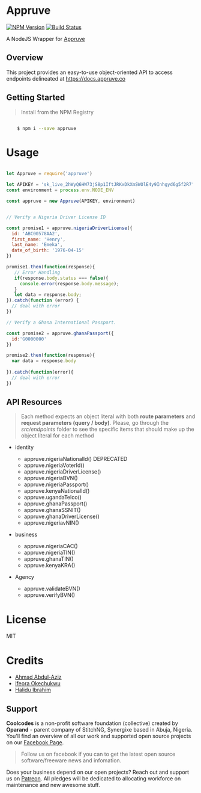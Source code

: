 # Appruve

[![NPM Version][npm-image]][npm-url]
[![Build Status][travis-image]][travis-url]

A NodeJS Wrapper for [Appruve](https://www.appruve.co)

## Overview
This project provides an easy-to-use object-oriented API to access endpoints delineated at https://docs.appruve.co

## Getting Started

>Install from the NPM Registry

```bash

    $ npm i --save appruve

```

# Usage

```js

let Appruve = require('appruve')

let APIKEY = 'sk_live_2hWyQ6HW73jS8p1IftJRKxDkXmSWOlE4y9Inhgyd6g5f2R7'
const environment = process.env.NODE_ENV

const appruve = new Appruve(APIKEY, environment)


// Verify a Nigeria Driver License ID

const promise1 = appruve.nigeriaDriverLicense({
  id: 'ABC00578AA2',
  first_name: 'Henry',
  last_name: 'Emeka',
  date_of_birth: '1976-04-15'
})

promise1.then(function(response){
   // Error Handling
   if(response.body.status === false){
     console.error(response.body.message);
   }
   let data = response.body;
}).catch(function (error) {
  // deal with error
})

// Verify a Ghana International Passport.

const promise2 = appruve.ghanaPassport({
  id:'G0000000'
})

promise2.then(function(response){
  var data = response.body
  
}).catch(function(error){
  // deal with error
})


```

## API Resources

>Each method expects an object literal with both **route parameters** and **request parameters (query / body)**. Please, go through the _src/endpoints_ folder to see the specific items that should make up the object literal for each method

- identity
  - appruve.nigeriaNationalId() DEPRECATED
  - appruve.nigeriaVoterId()
  - appruve.nigeriaDriverLicense()
  - appruve.nigeriaBVN()
  - appruve.nigeriaPassport()
  - appruve.kenyaNationalId()
  - appruve.ugandaTelco()
  - appruve.ghanaPassport()
  - appruve.ghanaSSNIT()
  - appruve.ghanaDriverLicense()
  - appruve.nigeriavNIN()

- business
  - appruve.nigeriaCAC()
  - appruve.nigeriaTIN()
  - appruve.ghanaTIN()
  - appruve.kenyaKRA()

- Agency
  - appruve.validateBVN()
  - appruve.verifyBVN()


# License

MIT

# Credits

- [Ahmad Abdul-Aziz](https://twitter.com/devamaz)
- [Ifeora Okechukwu](https://twitter.com/isocroft)
- [Halidu Ibrahim](https://twitter.com/yllah06)




[npm-image]: https://img.shields.io/npm/v/appruve.svg?style=flat-square
[npm-url]: https://npmjs.org/package/appruve

[travis-image]: https://travis-ci.org/devamaz/appruve.svg?branch=master
[travis-url]: https://travis-ci.org/devamaz/appruve

## Support 

**Coolcodes** is a non-profit software foundation (collective) created by **Oparand** - parent company of StitchNG, Synergixe based in Abuja, Nigeria. You'll find an overview of all our work and supported open source projects on our [Facebook Page](https://www.facebook.com/coolcodes/).

>Follow us on facebook if you can to get the latest open source software/freeware news and infomation.

Does your business depend on our open projects? Reach out and support us on [Patreon](https://www.patreon.com/coolcodes/). All pledges will be dedicated to allocating workforce on maintenance and new awesome stuff.

